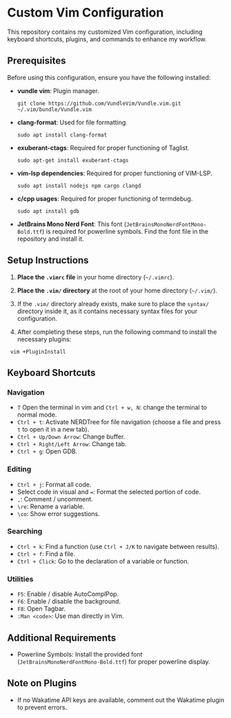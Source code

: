 # Custom Vim Configuration

This repository contains my customized Vim configuration, including keyboard shortcuts, plugins, and commands to enhance my workflow.

## Prerequisites

Before using this configuration, ensure you have the following installed:

- **vundle vim**: Plugin manager.
  ```
  git clone https://github.com/VundleVim/Vundle.vim.git ~/.vim/bundle/Vundle.vim
  ```

- **clang-format**: Used for file formatting.
  ```
  sudo apt install clang-format
  ```

- **exuberant-ctags**: Required for proper functioning of Taglist.
  ```
  sudo apt-get install exuberant-ctags
  ```

- **vim-lsp dependencies**: Required for proper functioning of VIM-LSP.
  ```
  sudo apt install nodejs npm cargo clangd
  ```

- **c/cpp usages**: Required for proper functioning of termdebug.
  ```
  sudo apt install gdb
  ```

- **JetBrains Mono Nerd Font**: This font (`JetBrainsMonoNerdFontMono-Bold.ttf`) is required for powerline symbols. Find the font file in the repository and install it.


## Setup Instructions

1. **Place the `.vimrc` file** in your home directory (`~/.vimrc`).

2. **Place the `.vim/` directory** at the root of your home directory (`~/.vim/`).

3. If the `.vim/` directory already exists, make sure to place the `syntax/` directory inside it, as it contains necessary syntax files for your configuration.

4. After completing these steps, run the following command to install the necessary plugins:

  ```
   vim +PluginInstall
  ```

## Keyboard Shortcuts

### Navigation
- `T` Open the terminal in vim and `Ctrl + w, N`: change the terminal to normal mode.
- `Ctrl + t`: Activate NERDTree for file navigation (choose a file and press `t` to open it in a new tab).
- `Ctrl + Up/Down Arrow`: Change buffer.
- `Ctrl + Right/Left Arrow`: Change tab.
- `Ctrl + g`: Open GDB.

### Editing
- `Ctrl + j`: Format all code.
- Select code in visual and `=`: Format the selected portion of code.
- `,`: Comment / uncomment.
- `\re`: Rename a variable.
- `\co`: Show error suggestions.

### Searching
- `Ctrl + k`: Find a function (use `Ctrl + J/K` to navigate between results).
- `Ctrl + f`: Find a file.
- `Ctrl + Click`: Go to the declaration of a variable or function.

### Utilities
- `F5`: Enable / disable AutoComplPop.
- `F6`: Enable / disable the background.
- `F8`: Open Tagbar.
- `:Man <code>`: Use man directly in Vim.


## Additional Requirements

- Powerline Symbols: Install the provided font (`JetBrainsMonoNerdFontMono-Bold.ttf`) for proper powerline display.

## Note on Plugins

- If no Wakatime API keys are available, comment out the Wakatime plugin to prevent errors.